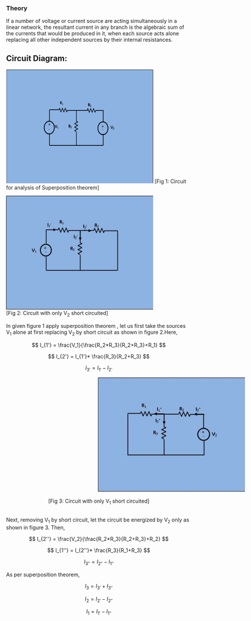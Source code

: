 ### Theory
<p>If a number of voltage or current source are acting simultaneously in a linear network, the resultant current in any branch is the algebraic sum of the currents that would be produced in it, when each source acts alone replacing all other independent sources by their internal resistances.
<br>
<h2>Circuit Diagram:</h2>
<img alt="" src="images/pic1.JPG" style="width:400px;height:310px;">
[Fig 1: Circuit for analysis of Superposition theorem]
 </p>
<p> 
<img alt="" src="images/pic2.JPG" align="middle" style="width:400px;height:310px;"><br>
 [Fig 2: Circuit with only V<sub>2</sub> short circuited]</p>
 
In given figure 1 apply superposition theorem , let us first take the sources V<sub>1</sub> alone at first replacing V<sub>2</sub> by short circuit as shown in figure 2.Here,

$$  I_{1'} = \frac{V_1}{\frac{R_2*R_3}{R_2+R_3}+R_1} $$

$$ I_{2'} = I_{1'}* \frac{R_3}{R_2+R_3} $$

$$ I_{3'} = I_{1'} - I_{2'} $$

<img alt="" src="images/pic3.JPG" style="position:relative; width:400px; height:310px; left:250px;">
<p style="text-align:center"> [Fig 3: Circuit with only V<sub>1</sub> short circuited]</p>
<br>
Next, removing V<sub>1</sub> by short circuit, let the circuit be energized by V<sub>2</sub> only as shown in figure 3. Then,

$$ I_{2''} = \frac{V_2}{\frac{R_2*R_3}{R_2+R_3}+R_2} $$

$$ I_{1''} = I_{2''}* \frac{R_3}{R_1+R_3} $$

$$ I_{3''} = I_{2''} - I_{1''} $$

As per superposition theorem,

$$ I_{3} = I_{3'} + I_{3''} $$

$$ I_{2} = I_{2'} - I_{2''} $$

$$ I_{1} = I_{1'} - I_{1''} $$

</p>         
<script id="MathJax-script" async src="https://cdn.jsdelivr.net/npm/mathjax@3/es5/tex-mml-chtml.js"></script>

